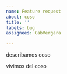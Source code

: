 ```yaml
---
name: Feature request
about: coso
title: ''
labels: bug
assignees: GabVergara

---
```


describamos coso

vivimos del coso
